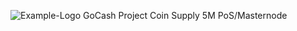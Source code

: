 ![Example-Logo](https://image.ibb.co/nJXW1K/gocashlogo300.png)
GoCash Project
Coin Supply 5M
PoS/Masternode

